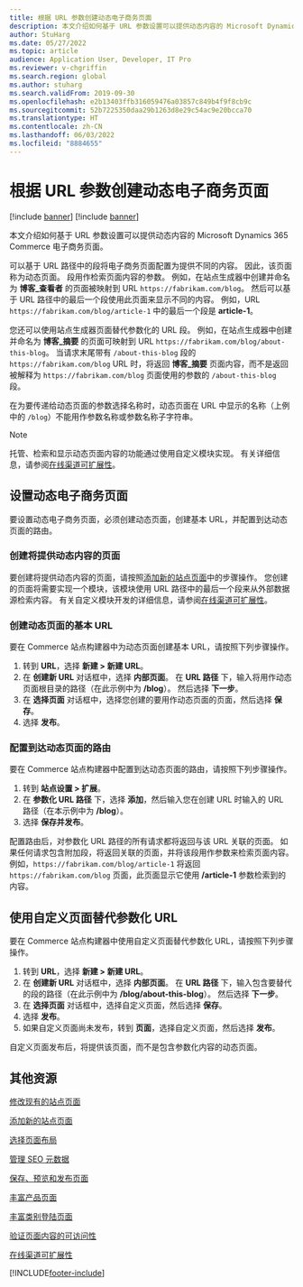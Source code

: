```yaml
---
title: 根据 URL 参数创建动态电子商务页面
description: 本文介绍如何基于 URL 参数设置可以提供动态内容的 Microsoft Dynamics 365 Commerce 电子商务页面。
author: StuHarg
ms.date: 05/27/2022
ms.topic: article
audience: Application User, Developer, IT Pro
ms.reviewer: v-chgriffin
ms.search.region: global
ms.author: stuharg
ms.search.validFrom: 2019-09-30
ms.openlocfilehash: e2b13403ffb316059476a03857c849b4f9f8cb9c
ms.sourcegitcommit: 52b7225350daa29b1263d8e29c54ac9e20bcca70
ms.translationtype: HT
ms.contentlocale: zh-CN
ms.lasthandoff: 06/03/2022
ms.locfileid: "8884655"
---
```

# <a name="create-dynamic-e-commerce-pages-based-on-url-parameters"></a>根据 URL 参数创建动态电子商务页面

[!include [banner](includes/banner.md)]
[!include [banner](includes/preview-banner.md)]

本文介绍如何基于 URL 参数设置可以提供动态内容的 Microsoft Dynamics 365 Commerce 电子商务页面。

可以基于 URL 路径中的段将电子商务页面配置为提供不同的内容。 因此，该页面称为动态页面。 段用作检索页面内容的参数。 例如，在站点生成器中创建并命名为 **博客\_查看者** 的页面被映射到 URL `https://fabrikam.com/blog`。 然后可以基于 URL 路径中的最后一个段使用此页面来显示不同的内容。 例如，URL `https://fabrikam.com/blog/article-1` 中的最后一个段是 **article-1**。

您还可以使用站点生成器页面替代参数化的 URL 段。 例如，在站点生成器中创建并命名为 **博客\_摘要** 的页面可映射到 URL `https://fabrikam.com/blog/about-this-blog`。 当请求末尾带有 `/about-this-blog` 段的 `https://fabrikam.com/blog` URL 时，将返回 **博客\_摘要** 页面内容，而不是返回被解释为 `https://fabrikam.com/blog` 页面使用的参数的 `/about-this-blog` 段。 

在为要传递给动态页面的参数选择名称时，动态页面在 URL 中显示的名称（上例中的 `/blog`）不能用作参数名称或参数名称子字符串。 

> [!NOTE]
> 托管、检索和显示动态页面内容的功能通过使用自定义模块实现。 有关详细信息，请参阅[在线渠道可扩展性](e-commerce-extensibility/overview.md)。

## <a name="set-up-a-dynamic-e-commerce-page"></a>设置动态电子商务页面

要设置动态电子商务页面，必须创建动态页面，创建基本 URL，并配置到达动态页面的路由。

### <a name="create-the-page-that-will-serve-dynamic-content"></a>创建将提供动态内容的页面

要创建将提供动态内容的页面，请按照[添加新的站点页面](add-new-page.md)中的步骤操作。 您创建的页面将需要实现一个模块，该模块使用 URL 路径中的最后一个段来从外部数据源检索内容。 有关自定义模块开发的详细信息，请参阅[在线渠道可扩展性](e-commerce-extensibility/overview.md)。

### <a name="create-the-base-url-for-the-dynamic-page"></a>创建动态页面的基本 URL

要在 Commerce 站点构建器中为动态页面创建基本 URL，请按照下列步骤操作。

1. 转到 **URL**，选择 **新建 \> 新建 URL**。
1. 在 **创建新 URL** 对话框中，选择 **内部页面**。 在 **URL 路径** 下，输入将用作动态页面根目录的路径（在此示例中为 **/blog**）。 然后选择 **下一步**。
1. 在 **选择页面** 对话框中，选择您创建的要用作动态页面的页面，然后选择 **保存**。
1. 选择 **发布**。

### <a name="configure-the-route-to-the-dynamic-page"></a>配置到达动态页面的路由

要在 Commerce 站点构建器中配置到达动态页面的路由，请按照下列步骤操作。

1. 转到 **站点设置 \> 扩展**。
1. 在 **参数化 URL 路径** 下，选择 **添加**，然后输入您在创建 URL 时输入的 URL 路径（在本示例中为 **/blog**）。
1. 选择 **保存并发布**。

配置路由后，对参数化 URL 路径的所有请求都将返回与该 URL 关联的页面。 如果任何请求包含附加段，将返回关联的页面，并将该段用作参数来检索页面内容。 例如，`https://fabrikam.com/blog/article-1` 将返回 `https://fabrikam.com/blog` 页面，此页面显示它使用 **/article-1** 参数检索到的内容。

## <a name="override-a-parameterized-url-with-a-custom-page"></a>使用自定义页面替代参数化 URL

要在 Commerce 站点构建器中使用自定义页面替代参数化 URL，请按照下列步骤操作。

1. 转到 **URL**，选择 **新建 \> 新建 URL**。
1. 在 **创建新 URL** 对话框中，选择 **内部页面**。 在 **URL 路径** 下，输入包含要替代的段的路径（在此示例中为 **/blog/about-this-blog**）。 然后选择 **下一步**。
1. 在 **选择页面** 对话框中，选择自定义页面，然后选择 **保存**。
1. 选择 **发布**。
1. 如果自定义页面尚未发布，转到 **页面**，选择自定义页面，然后选择 **发布**。

自定义页面发布后，将提供该页面，而不是包含参数化内容的动态页面。

## <a name="additional-resources"></a>其他资源

[修改现有的站点页面](modify-existing-page.md)

[添加新的站点页面](add-new-page.md)

[选择页面布局](select-page-layouts.md)

[管理 SEO 元数据](manage-seo-metadata.md)

[保存、预览和发布页面](save-preview-publish-page.md)

[丰富产品页面](enrich-product-page.md)

[丰富类别登陆页面](enrich-category-page.md)

[验证页面内容的可访问性](verify-accessibility.md)

[在线渠道可扩展性](e-commerce-extensibility/overview.md)


[!INCLUDE[footer-include](../includes/footer-banner.md)]
